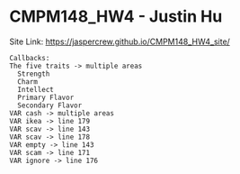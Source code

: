 # CMPM148_HW4 - Justin Hu

Site Link: https://jaspercrew.github.io/CMPM148_HW4_site/

    Callbacks:
    The five traits -> multiple areas
      Strength
      Charm
      Intellect
      Primary Flavor
      Secondary Flavor
    VAR cash -> multiple areas
    VAR ikea -> line 179
    VAR scav -> line 143
    VAR scav -> line 178
    VAR empty -> line 143
    VAR scam -> line 171
    VAR ignore -> line 176


